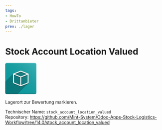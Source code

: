 ```yaml
---
tags:
- HowTo
- Drittanbieter
prev: ./lager
---
```

# Stock Account Location Valued
![icon_oms_box](assets/icon_oms_box.png)

Lagerort zur Bewertung markieren.

Technischer Name: `stock_account_location_valued`\
Repository: <https://github.com/Mint-System/Odoo-Apps-Stock-Logistics-Workflow/tree/14.0/stock_account_location_valued>
